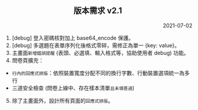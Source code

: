 <h2 align="center">版本需求 v2.1</h2>

<p align="right">2021-07-02</p>

1. \[debug] 登入密碼核對加上 base64_encode 保護。
2. \[debug] 多選題在表單序列化後格式零碎，需修正為單一 {key: value}。
3. 主畫面`新增錯誤提醒` (表頭、必選填、輸入格式等，協助使用者 debug) 功能。
4. 問卷頁擴充：
- `行內的回應式排版`：依照裝置寬度分配不同的換行字數、行動裝置選項統一為多行
- 三道安全檢查 (問卷上線中、存在樣本清單`且未填答過`)
5. 除了主畫面外，設計所有頁面的`回應式排版`。
